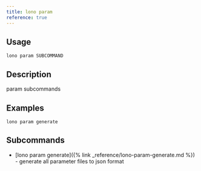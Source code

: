 ```yaml
---
title: lono param
reference: true
---
```


## Usage

    lono param SUBCOMMAND

## Description

param subcommands

## Examples

    lono param generate

## Subcommands

* [lono param generate]({% link _reference/lono-param-generate.md %}) - generate all parameter files to json format


